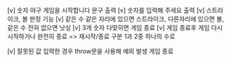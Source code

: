 [v] 숫자 야구 게임을 시작합니다 문구 출력
[v] 숫자를 입력해 주세요 출력
[v] 스트라이크, 볼 판정 기능
[v] 같은 수 같은 자리에 있으면 스트라이크, 다른자리에 있으면 볼, 같은 수 전혀 없으면 낫싱
[v] 3개 숫자 다맞히면 게임 종료
[v] 게임 종료후 게임 다시 시작하거나 완전히 종료 => 재시작/종료 구분 1과 2중 하나의 수로

[v] 잘못된 값 입력한 경우 throw문을 사용해 예외 발생 게임 종료